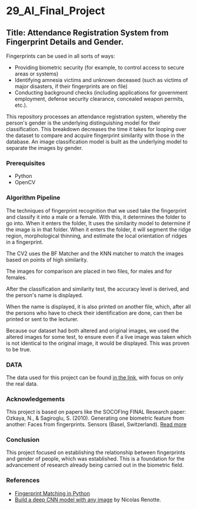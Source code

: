 # 29_AI_Final_Project

## Title: Attendance Registration System from Fingerprint Details and Gender.

Fingerprints can be used in all sorts of ways:
- Providing biometric security (for example, to control access to secure areas or systems)
- Identifying amnesia victims and unknown deceased (such as victims of major disasters, if their fingerprints are on file)
- Conducting background checks (including applications for government employment, defense security clearance, concealed weapon permits, etc.).

This repository processes an attendance registration system, whereby the person's gender is the underlying distinguishing model for their classification. This breakdown decreases the time it takes for looping over the dataset to compare and acquire fingerprint similarity with those in the database. An image classification model is built as the underlying model to separate the images by gender.

### Prerequisites

- Python
- OpenCV

### Algorithm Pipeline

The techniques of fingerprint recognition that we used take the fingerprint and classify it into a male or a female. With this, it determines the folder to go into. When it enters the folder, It uses the similarity model to determine if the image is in that folder. When it enters the folder, it will segment the ridge region, morphological thinning, and estimate the local orientation of ridges in a fingerprint.

The CV2 uses the BF Matcher and the KNN matcher to match the images based on points of high similarity.

The images for comparison are placed in two files, for males and for females.

After the classification and similarity test, the accuracy level is derived, and the person's name is displayed.

When the name is displayed, it is also printed on another file, which, after all the persons who have to check their identification are done, can then be printed or sent to the lecturer.

Because our dataset had both altered and original images, we used the altered images for some test, to ensure even if a live image was taken which is not identical to the original image, it would be displayed. This was proven to be true.

### DATA

The data used for this project can be found [in the link](#), with focus on only the real data.

### Acknowledgements

This project is based on papers like the SOCOFIng FINAL Research paper:
Ozkaya, N., & Sagiroglu, S. (2010). Generating one biometric feature from another: Faces from fingerprints. Sensors (Basel, Switzerland). [Read more](https://www.ncbi.nlm.nih.gov/pmc/articles/PMC3292116/)

### Conclusion

This project focused on establishing the relationship between fingerprints and gender of people, which was established. This is a foundation for the advancement of research already being carried out in the biometric field.

### References

- [Fingerprint Matching in Python](https://www.youtube.com/watch?v=IIvfqfKkiio&pp=ygUYU09DT2ZpbmcgaWRlbnRpZmljYXRpb24_)
- [Build a deep CNN model with any image](https://youtu.be/jztwpsIzEGc) by Nicolas Renotte.
